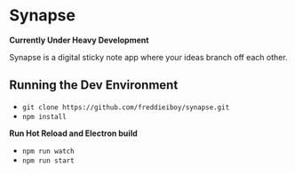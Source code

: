 # Synapse

**Currently Under Heavy Development**

Synapse is a digital sticky note app where your ideas branch off each other.

## Running the Dev Environment
- `git clone https://github.com/freddieiboy/synapse.git`
- `npm install`

**Run Hot Reload and Electron build**
- `npm run watch`
- `npm run start`
